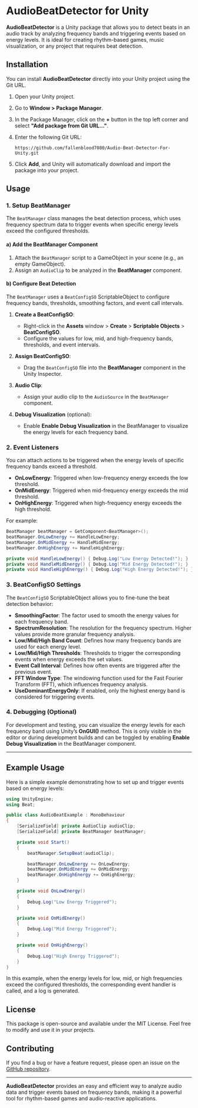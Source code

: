 
# AudioBeatDetector for Unity

**AudioBeatDetector** is a Unity package that allows you to detect beats in an audio track by analyzing frequency bands and triggering events based on energy levels. It is ideal for creating rhythm-based games, music visualization, or any project that requires beat detection.

## Installation

You can install **AudioBeatDetector** directly into your Unity project using the Git URL.

1. Open your Unity project.
2. Go to **Window > Package Manager**.
3. In the Package Manager, click on the **+** button in the top left corner and select **"Add package from Git URL..."**.
4. Enter the following Git URL:

   ```
   https://github.com/fallenblood7080/Audio-Beat-Detector-For-Unity.git
   ```

5. Click **Add**, and Unity will automatically download and import the package into your project.

## Usage

### 1. **Setup BeatManager**

The `BeatManager` class manages the beat detection process, which uses frequency spectrum data to trigger events when specific energy levels exceed the configured thresholds.

#### a) **Add the BeatManager Component**
1. Attach the `BeatManager` script to a GameObject in your scene (e.g., an empty GameObject).
2. Assign an `AudioClip` to be analyzed in the **BeatManager** component.

#### b) **Configure Beat Detection**
The `BeatManager` uses a `BeatConfigSO` ScriptableObject to configure frequency bands, thresholds, smoothing factors, and event call intervals.

1. **Create a BeatConfigSO**:
   - Right-click in the **Assets** window > **Create** > **Scriptable Objects** > **BeatConfigSO**.
   - Configure the values for low, mid, and high-frequency bands, thresholds, and event intervals.

2. **Assign BeatConfigSO**:
   - Drag the `BeatConfigSO` file into the **BeatManager** component in the Unity Inspector.

3. **Audio Clip**:
   - Assign your audio clip to the `AudioSource` in the `BeatManager` component.

4. **Debug Visualization** (optional):
   - Enable **Enable Debug Visualization** in the BeatManager to visualize the energy levels for each frequency band.

### 2. **Event Listeners**
You can attach actions to be triggered when the energy levels of specific frequency bands exceed a threshold.

- **OnLowEnergy**: Triggered when low-frequency energy exceeds the low threshold.
- **OnMidEnergy**: Triggered when mid-frequency energy exceeds the mid threshold.
- **OnHighEnergy**: Triggered when high-frequency energy exceeds the high threshold.

For example:
```csharp
BeatManager beatManager = GetComponent<BeatManager>();
beatManager.OnLowEnergy += HandleLowEnergy;
beatManager.OnMidEnergy += HandleMidEnergy;
beatManager.OnHighEnergy += HandleHighEnergy;

private void HandleLowEnergy() { Debug.Log("Low Energy Detected!"); }
private void HandleMidEnergy() { Debug.Log("Mid Energy Detected!"); }
private void HandleHighEnergy() { Debug.Log("High Energy Detected!"); }
```

### 3. **BeatConfigSO Settings**

The `BeatConfigSO` ScriptableObject allows you to fine-tune the beat detection behavior:

- **SmoothingFactor**: The factor used to smooth the energy values for each frequency band.
- **SpectrumResolution**: The resolution for the frequency spectrum. Higher values provide more granular frequency analysis.
- **Low/Mid/High Band Count**: Defines how many frequency bands are used for each energy level.
- **Low/Mid/High Thresholds**: Thresholds to trigger the corresponding events when energy exceeds the set values.
- **Event Call Interval**: Defines how often events are triggered after the previous event.
- **FFT Window Type**: The windowing function used for the Fast Fourier Transform (FFT), which influences frequency analysis.
- **UseDominantEnergyOnly**: If enabled, only the highest energy band is considered for triggering events.

### 4. **Debugging (Optional)**

For development and testing, you can visualize the energy levels for each frequency band using Unity’s **OnGUI()** method. This is only visible in the editor or during development builds and can be toggled by enabling **Enable Debug Visualization** in the BeatManager component.

---

## Example Usage

Here is a simple example demonstrating how to set up and trigger events based on energy levels:

```csharp
using UnityEngine;
using Beat;

public class AudioBeatExample : MonoBehaviour
{
    [SerializeField] private AudioClip audioClip;
    [SerializeField] private BeatManager beatManager;

    private void Start()
    {
        beatManager.SetupBeat(audioClip);

        beatManager.OnLowEnergy += OnLowEnergy;
        beatManager.OnMidEnergy += OnMidEnergy;
        beatManager.OnHighEnergy += OnHighEnergy;
    }

    private void OnLowEnergy()
    {
        Debug.Log("Low Energy Triggered");
    }

    private void OnMidEnergy()
    {
        Debug.Log("Mid Energy Triggered");
    }

    private void OnHighEnergy()
    {
        Debug.Log("High Energy Triggered");
    }
}
```

In this example, when the energy levels for low, mid, or high frequencies exceed the configured thresholds, the corresponding event handler is called, and a log is generated.

## License

This package is open-source and available under the MIT License. Feel free to modify and use it in your projects.

## Contributing

If you find a bug or have a feature request, please open an issue on the [GitHub repository](https://github.com/fallenblood7080/Audio-Beat-Detector-For-Unity).

---

**AudioBeatDetector** provides an easy and efficient way to analyze audio data and trigger events based on frequency bands, making it a powerful tool for rhythm-based games and audio-reactive applications.
